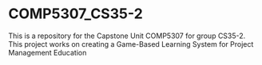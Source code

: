# COMP5307_CS35-2
This is a repository for the Capstone Unit COMP5307 for group CS35-2. This project works on creating a Game-Based Learning System for Project Management Education

